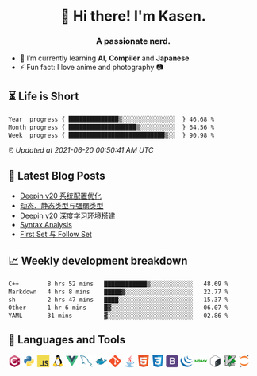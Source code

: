 <h1 align="center">👋 Hi there! I'm Kasen.</h1>
<h3 align="center">A passionate nerd.</h3>


* 🌱 I’m currently learning **AI**, **Compiler** and **Japanese**
* ⚡ Fun fact: I love anime and photography 📷


## ⏳ Life is Short

<!-- Start of Time Progress Bar -->
``` text
Year  progress { ██████████████▒░░░░░░░░░░░░░░░  } 46.68 %
Month progress { ███████████████████▒░░░░░░░░░░  } 64.56 %
Week  progress { ███████████████████████████▒░░  } 90.98 %
```

⏰ *Updated at 2021-06-20 00:50:41 AM UTC*
<!-- End of Time Progress Bar -->

## 📝 Latest Blog Posts

<!-- BLOG-POST-LIST:START -->
- [Deepin v20 系统配置优化](https://blog.imkasen.com/deepin-v20-config-opt.html)
- [动态、静态类型与强弱类型](https://blog.imkasen.com/dynamic-static-strong-weak-typing.html)
- [Deepin v20 深度学习环境搭建](https://blog.imkasen.com/deepin-v20-dl-env.html)
- [Syntax Analysis](https://blog.imkasen.com/syntax-analysis.html)
- [First Set 与 Follow Set](https://blog.imkasen.com/first-and-follow-set.html)
<!-- BLOG-POST-LIST:END -->

## 📈 Weekly development breakdown

<!--START_SECTION:waka-->
```text
C++        8 hrs 52 mins   ████████████▒░░░░░░░░░░░░   48.69 % 
Markdown   4 hrs 8 mins    █████▓░░░░░░░░░░░░░░░░░░░   22.77 % 
sh         2 hrs 47 mins   ████░░░░░░░░░░░░░░░░░░░░░   15.37 % 
Other      1 hr 6 mins     █▓░░░░░░░░░░░░░░░░░░░░░░░   06.07 % 
YAML       31 mins         ▓░░░░░░░░░░░░░░░░░░░░░░░░   02.86 % 
```
<!--END_SECTION:waka-->

## 🔨 Languages and Tools

<!-- [![Top Langs](https://github-readme-stats.vercel.app/api/top-langs/?username=Kasen96&layout=compact&hide=jupyter%20notebook,html,css)](https://github.com/anuraghazra/github-readme-stats) -->

<p align="left">
<img src="https://raw.githubusercontent.com/devicons/devicon/master/icons/cplusplus/cplusplus-original.svg" alt="C++" width="25" height="25" />
<img src="https://raw.githubusercontent.com/devicons/devicon/master/icons/python/python-original.svg" alt="Python" width="25" height="25" />
<img src="https://raw.githubusercontent.com/devicons/devicon/master/icons/javascript/javascript-original.svg" alt="JavaScript" width="25" height="25" />
<img src="https://raw.githubusercontent.com/devicons/devicon/master/icons/linux/linux-original.svg" alt="Linux" width="25" height="25" />
<img src="https://raw.githubusercontent.com/devicons/devicon/master/icons/vuejs/vuejs-original.svg" alt="Vue.js" width="25" height="25" />
<img src="https://raw.githubusercontent.com/devicons/devicon/master/icons/mysql/mysql-original.svg" alt="MySQL" width="25" height="25" />
<img src="https://raw.githubusercontent.com/devicons/devicon/master/icons/docker/docker-original.svg" alt="Docker" width="25" height="25" />
<img src="https://raw.githubusercontent.com/devicons/devicon/master/icons/git/git-original.svg" alt="Git" width="25" height="25" />
<img src="https://raw.githubusercontent.com/devicons/devicon/master/icons/java/java-original.svg" alt="Java" width="25" height="25" />
<img src="https://raw.githubusercontent.com/devicons/devicon/master/icons/html5/html5-original.svg" alt="HTML5" width="25" height="25" />
<img src="https://raw.githubusercontent.com/devicons/devicon/master/icons/css3/css3-original.svg" alt="CSS3" width="25" height="25" />
<img src="https://raw.githubusercontent.com/devicons/devicon/master/icons/bootstrap/bootstrap-plain.svg" alt="Bootstrap" width="25" height="25" />
<img src="https://raw.githubusercontent.com/devicons/devicon/master/icons/jquery/jquery-original.svg" alt="jQuery" width="25" height="25" />
<img src="https://raw.githubusercontent.com/devicons/devicon/master/icons/nginx/nginx-original.svg" alt="Nginx" width="25" height="25" />
<img src="https://raw.githubusercontent.com/devicons/devicon/master/icons/bash/bash-original.svg" alt="Bash" width="25" height="25" />
<img src="https://raw.githubusercontent.com/devicons/devicon/master/icons/vim/vim-original.svg" alt="Vim" width="25" height="25" />
<img src="https://raw.githubusercontent.com/devicons/devicon/master/icons/jupyter/jupyter-original.svg" alt="Jupyter" width="25" height="25" />
</p>


